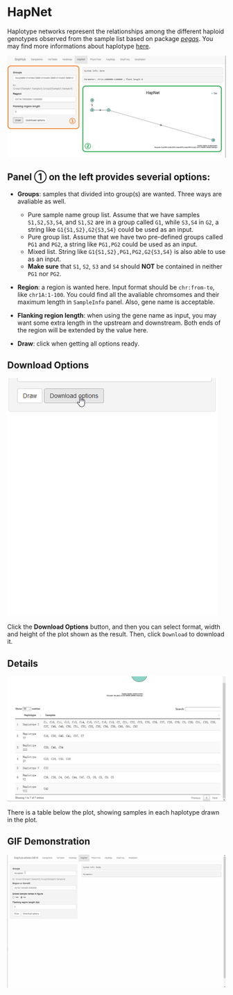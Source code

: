 # HapNet

Haplotype networks represent the relationships among the different haploid genotypes observed from the sample list based on package *[pegas](http://ape-package.ird.fr/pegas.html)*. You may find more informations about haplotype [here](http://phylonetworks.blogspot.com/2013/09/how-do-we-interpret-rooted-haplotype.html).

![HapNet tag](./../img/HapNet-1.jpg)

## Panel ① on the left provides severial options:
- **Groups**: samples that divided into group(s) are wanted. Three ways are avaliable as well.
	- Pure sample name group list. Assume that we have samples `S1,S2,S3,S4`, and `S1,S2` are in a group called `G1`, while `S3,S4` in `G2`, a string like `G1{S1,S2},G2{S3,S4}` could be used as an input.
	- Pure group list. Assume that we have two pre-defined groups called `PG1` and `PG2`, a string like `PG1,PG2` could be used as an input.
	- Mixed list. String like `G1{S1,S2},PG1,PG2,G2{S3,S4}` is also able to use as an input.
	- **Make sure** that `S1`, `S2`, `S3` and `S4` should **NOT** be contained in neither `PG1` nor `PG2`.

- **Region**: a region is wanted here. Input format should be `chr:from-to`, like `chr1A:1-100`. You could find all the avaliable chromsomes and their maximum length in `SampleInfo` panel. Also, gene name is acceptable.

- **Flanking region length**: when using the gene name as input, you may want some extra length in the upstream and downstream. Both ends of the region will be extended by the value here.

- **Draw**: click when getting all options ready.

## Download Options

![Download options](./../img/Download-options-2.gif)

Click the **Download Options** button, and then you can select format, width and height of the plot shown as the result. Then, click `Download` to download it.

## Details

![HapNet tag](./../img/HapNet-2.jpg)

There is a table below the plot, showing samples in each haplotype drawn in the plot.

## GIF Demonstration

![GIF Demonstration of HapNet](./../img/HapNet-0.gif)